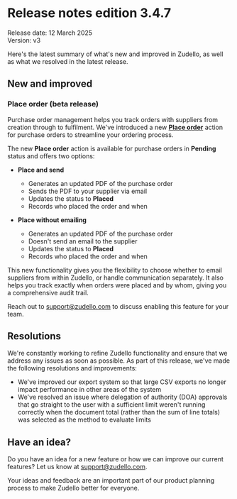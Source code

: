 # Release notes edition 3.4.7

Release date: 12 March 2025  
Version: v3

Here's the latest summary of what's new and improved in Zudello, as well as what we resolved in the latest release.

## New and improved

### Place order (beta release)

Purchase order management helps you track orders with suppliers from creation through to fulfilment. We've introduced a new [**Place order**](../purchasing-module/placing-a-purchase-order.md) action for purchase orders to streamline your ordering process.

The new **Place order** action is available for purchase orders in **Pending** status and offers two options:

- **Place and send**
	- Generates an updated PDF of the purchase order
    - Sends the PDF to your supplier via email
    - Updates the status to **Placed**
    - Records who placed the order and when
 
- **Place without emailing**    
    - Generates an updated PDF of the purchase order
    - Doesn't send an email to the supplier
    - Updates the status to **Placed**
    - Records who placed the order and when

This new functionality gives you the flexibility to choose whether to email suppliers from within Zudello, or handle communication separately. It also helps you track exactly when orders were placed and by whom, giving you a comprehensive audit trail.

Reach out to support@zudello.com to discuss enabling this feature for your team. 

## Resolutions

We're constantly working to refine Zudello functionality and ensure that we address any issues as soon as possible. As part of this release, we've made the following resolutions and improvements:

- We've improved our export system so that large CSV exports no longer impact performance in other areas of the system
- We've resolved an issue where delegation of authority (DOA) approvals that go straight to  the user with a sufficient limit weren't running correctly when the document total (rather than the sum of line totals) was selected as the method to evaluate limits

## Have an idea?

Do you have an idea for a new feature or how we can improve our current features? Let us know at [support@zudello.com](mailto:support@zudello.com).

Your ideas and feedback are an important part of our product planning process to make Zudello better for everyone.